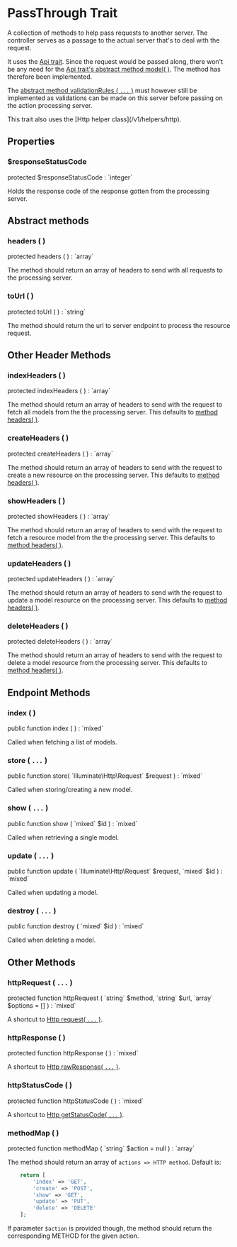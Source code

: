 # PassThrough Trait

A collection of methods to help pass requests to another server. The
controller serves as a passage to the actual server that's to deal with the request.

It uses the [Api trait](/v1/controllers/traits/api). Since the request would be passed
along, there won't be any need for the [Api trait's abstract method model( )](/v1/controllers/traits/api#model-).
The method has therefore been implemented. 

The [abstract method validationRules ( `...` )](/v1/controllers/traits/api#validationrules-)
must however still be implemented as validations can be made on this server before
passing on the action processing server.

<p class="tip">
This trait also uses the [Http helper class](/v1/helpers/http).
</p>

## Properties

### $responseStatusCode

<p class="tip no-bg">
    protected $responseStatusCode : `integer`
</p>

Holds the response code of the response gotten from the processing server.

## Abstract methods

### headers ( )

<p class="tip no-bg">
    protected headers ( ) : `array`
</p>

The method should return an array of headers to send with all requests to the
processing server.

### toUrl ( )

<p class="tip no-bg">
    protected toUrl ( ) : `string`
</p>

The method should return the url to server endpoint to process the resource request.

## Other Header Methods

### indexHeaders ( )

<p class="tip no-bg">
    protected indexHeaders ( ) : `array`
</p>

The method should return an array of headers to send with the request to fetch all
models from the the processing server. This defaults to [method headers( )](#headers-).

### createHeaders ( )

<p class="tip no-bg">
    protected createHeaders ( ) : `array`
</p>

The method should return an array of headers to send with the request to create a
new resource on the processing server. This defaults to [method headers( )](#headers-).

### showHeaders ( )

<p class="tip no-bg">
    protected showHeaders ( ) : `array`
</p>

The method should return an array of headers to send with the request to fetch a
resource model from the the processing server. This defaults to [method headers( )](#headers-).

### updateHeaders ( )

<p class="tip no-bg">
    protected updateHeaders ( ) : `array`
</p>

The method should return an array of headers to send with the request to update a
model resource on the processing server. This defaults to [method headers( )](#headers-).

### deleteHeaders ( )

<p class="tip no-bg">
    protected deleteHeaders ( ) : `array`
</p>

The method should return an array of headers to send with the request to delete a
model resource from the processing server. This defaults to [method headers( )](#headers-).

## Endpoint Methods

### index ( )

<p class="tip no-bg">
    public function index ( ) : `mixed`
</p>

Called when fetching a list of models.

### store ( `...` )

<p class="tip no-bg">
    public function store( `Illuminate\Http\Request` $request ) : `mixed`
</p>

Called when storing/creating a new model.

### show ( `...` )

<p class="tip no-bg">
    public function show ( `mixed` $id ) : `mixed`
</p>

Called when retrieving a single model.

### update ( `...` )

<p class="tip no-bg">
    public function update ( `Illuminate\Http\Request` $request, `mixed` $id ) : `mixed`
</p>

Called when updating a model.

### destroy ( `...` )

<p class="tip no-bg">
    public function destroy ( `mixed` $id ) : `mixed`
</p>

Called when deleting a model.


## Other Methods

### httpRequest ( `...` )

<p class="tip no-bg">
    protected function httpRequest ( `string` $method, `string` $url, `array` $options = [] ) : `mixed`
</p>

A shortcut to [Http request( `...` )](/v1/helpers/http#request-).

### httpResponse ( )

<p class="tip no-bg">
    protected function httpResponse ( ) : `mixed`
</p>

A shortcut to [Http rawResponse( `...` )](/v1/helpers/http#rawresponse-).

### httpStatusCode ( )

<p class="tip no-bg">
    protected function httpStatusCode ( ) : `mixed`
</p>

A shortcut to [Http getStatusCode( `...` )](/v1/helpers/http#getstatuscode-).

### methodMap ( )

<p class="tip no-bg">
    protected function methodMap ( `string` $action = null ) : `array`
</p>

The method should return an array of `actions => HTTP method`. Default is:

```php
    return [
        'index' => 'GET',
        'create' => 'POST',
        'show' => 'GET',
        'update' => 'PUT',
        'delete' => 'DELETE'
    ];
```

If parameter `$action` is provided though, the method should return the
corresponding METHOD for the given action.